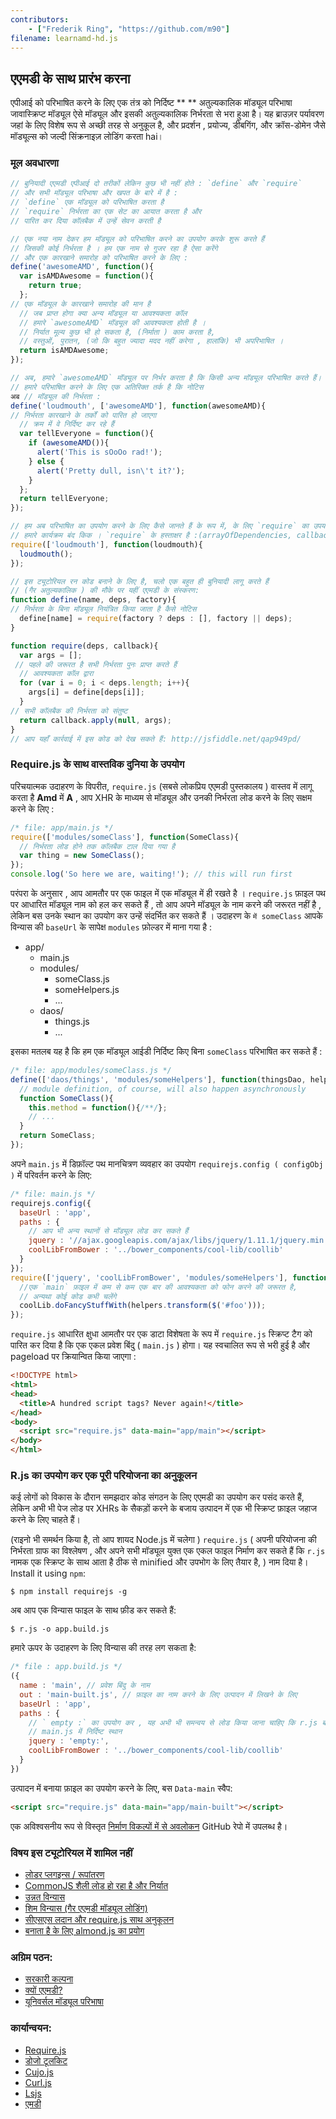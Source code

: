 ```yaml
---
contributors:
    - ["Frederik Ring", "https://github.com/m90"]
filename: learnamd-hd.js
---
```

## एएमडी के साथ प्रारंभ करना

एपीआई को परिभाषित करने के लिए एक तंत्र को निर्दिष्ट ** ** अतुल्यकालिक मॉड्यूल परिभाषा
जावास्क्रिप्ट मॉड्यूल ऐसे मॉड्यूल और इसकी अतुल्यकालिक निर्भरता से भरा हुआ है। यह ब्राउज़र पर्यावरण जहां के लिए विशेष रूप से अच्छी तरह से अनुकूल है, और प्रदर्शन , प्रयोज्य, डीबगिंग, और क्रॉस-डोमेन जैसे मॉड्यूल्स को जल्दी सिंक्रनाइज़ लोडिंग करता hai।

### मूल अवधारणा

```javascript
// बुनियादी एएमडी एपीआई दो तरीकों लेकिन कुछ भी नहीं होते : `define` और `require`
// और सभी मॉड्यूल परिभाषा और खपत के बारे में है :
// `define` एक मॉड्यूल को परिभाषित करता है
// `require` निर्भरता का एक सेट का आयात करता है और
// पारित कर दिया कॉलबैक में उन्हें सेवन करती है

// एक नया नाम देकर हम मॉड्यूल को परिभाषित करने का उपयोग करके शुरू करते हैं
// जिसकी कोई निर्भरता है । हम एक नाम से गुजर रहा है ऐसा करेंगे
// और एक कारखाने समारोह को परिभाषित करने के लिए :
define('awesomeAMD', function(){
  var isAMDAwesome = function(){
    return true;
  };
// एक मॉड्यूल के कारखाने समारोह की मान है
  // जब प्राप्त होगा क्या अन्य मॉड्यूल या आवश्यकता कॉल
  // हमारे `awesomeAMD` मॉड्यूल की आवश्यकता होती है ।
  // निर्यात मूल्य कुछ भी हो सकता है, (निर्माता ) काम करता है,
  // वस्तुओं, पुरातन, (जो कि बहुत ज्यादा मदद नहीं करेगा , हालांकि) भी अपरिभाषित ।
  return isAMDAwesome;
});

// अब, हमारे `awesomeAMD` मॉड्यूल पर निर्भर करता है कि किसी अन्य मॉड्यूल परिभाषित करते हैं।
// हमारे परिभाषित करने के लिए एक अतिरिक्त तर्क है कि नोटिस
अब // मॉड्यूल की निर्भरता :
define('loudmouth', ['awesomeAMD'], function(awesomeAMD){
// निर्भरता कारखाने के तर्कों को पारित हो जाएगा
  // क्रम में वे निर्दिष्ट कर रहे हैं
  var tellEveryone = function(){
    if (awesomeAMD()){
      alert('This is sOoOo rad!');
    } else {
      alert('Pretty dull, isn\'t it?');
    }
  };
  return tellEveryone;
});

// हम अब परिभाषित का उपयोग करने के लिए कैसे जानते हैं के रूप में, के लिए `require` का उपयोग करते हैं
// हमारे कार्यक्रम बंद किक । `require` के हस्ताक्षर है :(arrayOfDependencies, callback)`.
require(['loudmouth'], function(loudmouth){
  loudmouth();
});

// इस ट्यूटोरियल रन कोड बनाने के लिए है, चलो एक बहुत ही बुनियादी लागू करते हैं
// (गैर अतुल्यकालिक ) की मौके पर यहीं एएमडी के संस्करण:
function define(name, deps, factory){
// निर्भरता के बिना मॉड्यूल नियंत्रित किया जाता है कैसे नोटिस
  define[name] = require(factory ? deps : [], factory || deps);
}

function require(deps, callback){
  var args = [];
 // पहले की जरूरत है सभी निर्भरता पुनः प्राप्त करते हैं
  // आवश्यकता कॉल द्वारा
  for (var i = 0; i < deps.length; i++){
    args[i] = define[deps[i]];
  }
// सभी कॉलबैक की निर्भरता को संतुष्ट
  return callback.apply(null, args);
}
// आप यहाँ कार्रवाई में इस कोड को देख सकते हैं: http://jsfiddle.net/qap949pd/
```

### Require.js के साथ वास्तविक दुनिया के उपयोग

परिचयात्मक उदाहरण के विपरीत, `require.js` (सबसे लोकप्रिय एएमडी पुस्तकालय ) वास्तव में लागू करता है **Amd** में **A** , आप XHR के माध्यम से  मॉड्यूल और उनकी निर्भरता लोड करने के लिए सक्षम करने के लिए :

```javascript
/* file: app/main.js */
require(['modules/someClass'], function(SomeClass){
  // निर्भरता लोड होने तक कॉलबैक टाल दिया गया है
  var thing = new SomeClass();
});
console.log('So here we are, waiting!'); // this will run first
```

परंपरा के अनुसार , आप आमतौर पर एक फाइल में एक मॉड्यूल में ही रखते है । `require.js` फ़ाइल पथ पर आधारित मॉड्यूल नाम को हल कर सकते हैं , तो आप अपने मॉड्यूल के नाम करने की जरूरत नहीं है , लेकिन बस उनके स्थान का उपयोग कर उन्हें संदर्भित कर सकते हैं । उदाहरण के `में someClass` आपके विन्यास की `baseUrl` के सापेक्ष `modules` फ़ोल्डर में माना गया है :

* app/
  * main.js
  * modules/
    * someClass.js
    * someHelpers.js
    * ...
  * daos/
    * things.js
    * ...

इसका मतलब यह है कि हम एक मॉड्यूल आईडी निर्दिष्ट किए बिना `someClass` परिभाषित कर सकते हैं :

```javascript
/* file: app/modules/someClass.js */
define(['daos/things', 'modules/someHelpers'], function(thingsDao, helpers){
  // module definition, of course, will also happen asynchronously
  function SomeClass(){
    this.method = function(){/**/};
    // ...
  }
  return SomeClass;
});
```

अपने `main.js` में डिफ़ॉल्ट पथ मानचित्रण व्यवहार का उपयोग `requirejs.config ( configObj )` में परिवर्तन करने के लिए:

```javascript
/* file: main.js */
requirejs.config({
  baseUrl : 'app',
  paths : {
    // आप भी अन्य स्थानों से मॉड्यूल लोड कर सकते हैं
    jquery : '//ajax.googleapis.com/ajax/libs/jquery/1.11.1/jquery.min',
    coolLibFromBower : '../bower_components/cool-lib/coollib'
  }
});
require(['jquery', 'coolLibFromBower', 'modules/someHelpers'], function($, coolLib, helpers){
  //एक `main` फ़ाइल में कम से कम एक बार की आवश्यकता को फोन करने की जरूरत है,
  // अन्यथा कोई कोड कभी चलेंगे
  coolLib.doFancyStuffWith(helpers.transform($('#foo')));
});
```

`require.js` आधारित क्षुधा आमतौर पर एक डाटा विशेषता के रूप में `require.js` स्क्रिप्ट टैग को पारित कर दिया है कि एक एकल प्रवेश बिंदु ( `main.js` ) होगा। यह स्वचालित रूप से भरी हुई है और pageload पर क्रियान्वित किया जाएगा :

```html
<!DOCTYPE html>
<html>
<head>
  <title>A hundred script tags? Never again!</title>
</head>
<body>
  <script src="require.js" data-main="app/main"></script>
</body>
</html>
```

### R.js का उपयोग कर एक पूरी परियोजना का अनुकूलन

कई लोगों को विकास के दौरान समझदार कोड संगठन के लिए एएमडी का उपयोग कर पसंद करते हैं, लेकिन अभी भी पेज लोड पर XHRs के सैकड़ों करने के बजाय उत्पादन में एक भी स्क्रिप्ट फ़ाइल जहाज करने के लिए चाहते हैं।

(राइनो भी समर्थन किया है, तो आप शायद Node.js में चलेगा ) `require.js` ( अपनी परियोजना की निर्भरता ग्राफ का विश्लेषण , और अपने सभी मॉड्यूल युक्त एक एकल फाइल निर्माण कर सकते हैं कि `r.js` नामक एक स्क्रिप्ट के साथ आता है ठीक से minified और उपभोग के लिए तैयार है, ) नाम दिया है।
Install it using `npm`:

```shell
$ npm install requirejs -g
```

अब आप एक विन्यास फाइल के साथ फ़ीड कर सकते हैं:

```shell
$ r.js -o app.build.js
```

हमारे ऊपर के उदाहरण के लिए विन्यास की तरह लग सकता है:

```javascript
/* file : app.build.js */
({
  name : 'main', // प्रवेश बिंदु के नाम
  out : 'main-built.js', // फ़ाइल का नाम करने के लिए उत्पादन में लिखने के लिए
  baseUrl : 'app',
  paths : {
    // ` empty :` का उपयोग कर , यह अभी भी समन्वय से लोड किया जाना चाहिए कि r.js बताता है
    // main.js में निर्दिष्ट स्थान
    jquery : 'empty:',
    coolLibFromBower : '../bower_components/cool-lib/coollib'
  }
})
```

उत्पादन में बनाया फ़ाइल का उपयोग करने के लिए, बस `Data-main` स्वैप:

```html
<script src="require.js" data-main="app/main-built"></script>
```

एक अविश्वसनीय रूप से विस्तृत [निर्माण विकल्पों में से अवलोकन](https://github.com/jrburke/r.js/blob/master/build/example.build.js) GitHub रेपो में उपलब्ध है।

### विषय इस ट्यूटोरियल में शामिल नहीं

* [लोडर प्लगइन्स / रूपांतरण](http://requirejs.org/docs/plugins.html)
* [CommonJS शैली लोड हो रहा है और निर्यात](http://requirejs.org/docs/commonjs.html)
* [उन्नत विन्यास](http://requirejs.org/docs/api.html#config)
* [शिम विन्यास (गैर एएमडी मॉड्यूल लोडिंग)](http://requirejs.org/docs/api.html#config-shim)
* [सीएसएस लदान और require.js साथ अनुकूलन](http://requirejs.org/docs/optimization.html#onecss)
* [बनाता है के लिए almond.js का प्रयोग](https://github.com/jrburke/almond)

### अग्रिम पठन:

* [सरकारी कल्पना](https://github.com/amdjs/amdjs-api/wiki/AMD)
* [क्यों एएमडी?](http://requirejs.org/docs/whyamd.html)
* [यूनिवर्सल मॉड्यूल परिभाषा](https://github.com/umdjs/umd)

### कार्यान्वयन:

* [Require.js](http://requirejs.org)
* [डोजो टूलकिट](http://dojotoolkit.org/documentation/tutorials/1.9/modules/)
* [Cujo.js](http://cujojs.com/)
* [Curl.js](https://github.com/cujojs/curl)
* [Lsjs](https://github.com/zazl/lsjs)
* [एमडी](https://github.com/alexlawrence/mmd)
